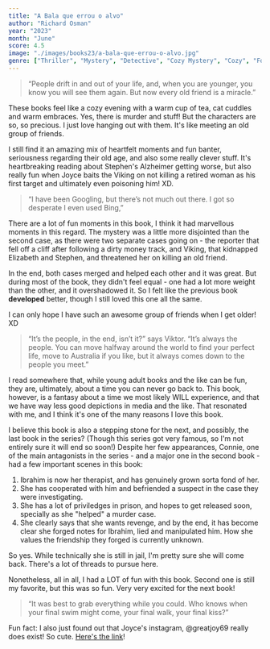 ```yaml
---
title: "A Bala que errou o alvo"
author: "Richard Osman"
year: "2023"
month: "June"
score: 4.5
image: "./images/books23/a-bala-que-errou-o-alvo.jpg"
genre: ["Thriller", "Mystery", "Detective", "Cozy Mystery", "Cozy", "Found Family", "Humor"]
---
```


> “People drift in and out of your life, and, when you are younger, you know you will see them again. But now every old friend is a miracle.”

These books feel like a cozy evening with a warm cup of tea, cat cuddles and warm embraces. Yes, there is murder and stuff! But the characters are so, so precious. I just love hanging out with them. It's like meeting an old group of friends.

I still find it an amazing mix of heartfelt moments and fun banter, seriousness regarding their old age, and also some really clever stuff. It's heartbreaking reading about Stephen's Alzheimer getting worse, but also really fun when Joyce baits the Viking on not killing a retired woman as his first target and ultimately even poisoning him! XD.

> “I have been Googling, but there’s not much out there. I got so desperate I even used Bing,”

There are a lot of fun moments in this book, I think it had marvellous moments in this regard. The mystery was a little more disjointed than the second case, as there were two separate cases going on - the reporter that fell off a cliff after following a dirty money track, and Viking, that kidnapped Elizabeth and Stephen, and threatened her on killing an old friend.

In the end, both cases merged and helped each other and it was great. But during most of the book, they didn't feel equal - one had a lot more weight than the other, and it overshadowed it. So I felt like the previous book **developed** better, though I still loved this one all the same.

I can only hope I have such an awesome group of friends when I get older! XD

> “It’s the people, in the end, isn’t it?” says Viktor. “It’s always the people. You can move halfway around the world to find your perfect life, move to Australia if you like, but it always comes down to the people you meet.”

I read somewhere that, while young adult books and the like can be fun, they are, ultimately, about a time you can never go back to. This book, however, is a fantasy about a time we most likely WILL experience, and that we have way less good depictions in media and the like. That resonated with me, and I think it's one of the many reasons I love this book.

I believe this book is also a stepping stone for the next, and possibly, the last book in the series? (Though this series got very famous, so I'm not entirely sure it will end so soon!) Despite her few appearances, Connie, one of the main antagonists in the series - and a major one in the second book - had a few important scenes in this book:

1. Ibrahim is now her therapist, and has genuinely grown sorta fond of her.
2. She has cooperated with him and befriended a suspect in the case they were investigating.
3. She has a lot of priviledges in prison, and hopes to get released soon, specially as she "helped" a murder case.
4. She clearly says that she wants revenge, and by the end, it has become clear she forged notes for Ibrahim, lied and manipulated him. How she values the friendship they forged is currently unknown.

So yes. While technically she is still in jail, I'm pretty sure she will come back. There's a lot of threads to pursue here.

Nonetheless, all in all, I had a LOT of fun with this book. Second one is still my favorite, but this was so fun. Very very excited for the next book!

> “It was best to grab everything while you could. Who knows when your final swim might come, your final walk, your final kiss?”

Fun fact: I also just found out that Joyce's instagram, @greatjoy69 really does exist! So cute. [Here's the link](https://www.instagram.com/greatjoy69/)!
